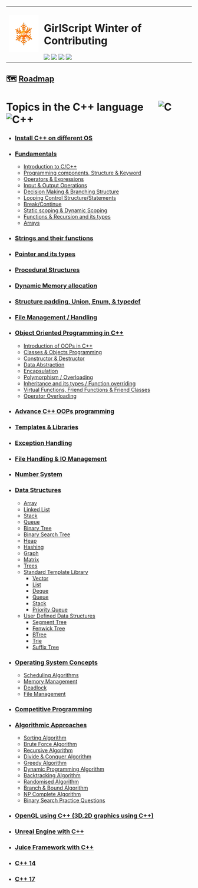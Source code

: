 <table>
  <tr>
    <td>
      <div><img src="GWOC_logo_spin.gif" height="100px" width=auto/></div>
    </td>
    <td>
      <h1> GirlScript Winter of Contributing </h1>
      <img src="https://badges.frapsoft.com/os/v2/open-source.svg?v=103">
      <a href="../LICENSE"><img src="https://img.shields.io/badge/license-MIT-blue.svg"/></a>
      <a href="../.github/CODE_OF_CONDUCT.md"><img src="https://img.shields.io/badge/Contributor%20Covenant-2.1-4baaaa.svg"/></a> 
      <a href="../.github/CONTRIBUTING.md"><img src="https://img.shields.io/badge/PRs-welcome-green.svg"/></a> </div>
    </td>
  </tr>
</table>

##  :world_map: [Roadmap](https://whimsical.com/c-c-roadmap-XSXfAHap1m9Uo7y6hYmksB)

# Topics in the C++ language &nbsp;&nbsp;&nbsp;&nbsp; ![C](https://img.shields.io/badge/C-black?style=for-the-badge&logo=c&labelColor=black&color=404040) &nbsp;&nbsp; ![C++](https://img.shields.io/badge/CPP-blue?style=for-the-badge&logo=cplusplus&labelColor=006199)

- ### [Install C++ on different OS](Install%20C%2B%2B%20on%20different%20OS/) 

- ### [Fundamentals](./Fundamentals/)

  - [Introduction to C/C++](./Fundamentals/Introduction%20to%20C/)
  - [Programming components, Structure & Keyword](./Fundamentals/Programming%20components%2C%20Structure%20%26%20Keyword/)
  - [Operators & Expressions](./Fundamentals/Operators%20%26%20Expressions/)
  - [Input & Output Operations](./Fundamentals/Input%20%26%20Output%20Operations/)
  - [Decision Making & Branching Structure](./Fundamentals/Decision%20Making%20%26%20Branching%20Structure/)
  - [Looping Control Structure/Statements](./Fundamentals/Looping%20Control%20Structure%20or%20Statements/)
  - [Break/Continue](./Fundamentals/Break%20or%20Continue/)
  - [Static scoping & Dynamic Scoping](./Fundamentals/Static%20scoping%20%26%20Dynamic%20Scoping/)
  - [Functions & Recursion and its types](./Fundamentals/Functions%20%26%20Recursion%20and%20its%20types/)
  - [Arrays](./Fundamentals/Arrays/)
  
- ### [Strings and their functions](./Strings%20and%20their%20functions/)
  
- ### [Pointer and its types](./Pointer%20and%20its%20types/)
  
- ### [Procedural Structures](./Procedural%20Structures/)

- ### [Dynamic Memory allocation](./Dynamic%20Memory%20allocation/)

- ### [Structure padding, Union, Enum, & typedef](./Structure%20padding%2C%20Union%2C%20Enum%2C%20%26%20typedef/)

- ### [File Management / Handling](./File%20Management%20or%20Handling/)

- ### [Object Oriented Programming in C++](./OOPs%20in%20C++/)

  - [Introduction of OOPs in C++](./OOPs%20in%20C++/Introduction%20of%20OOPs%20in%20C%2B%2B/)
  - [Classes & Objects Programming](./OOPs%20in%20C++/Classes%20%26%20Objects%20Programming/)
  - [Constructor & Destructor](./OOPs%20in%20C++/Constructor%20%26%20Destructor/)
  - [Data Abstraction](./OOPs%20in%20C++/Data%20Abstraction/)
  - [Encapsulation](./OOPs%20in%20C++/Encapsulation/)
  - [Polymorphism / Overloading](./OOPs%20in%20C++/Polymorphism%20or%20Overloading/)
  - [Inheritance and its types / Function overriding](./OOPs%20in%20C++/Inheritance%20and%20its%20types%20or%20Function%20overriding/)
  - [Virtual Functions, Friend Functions & Friend Classes](./OOPs%20in%20C++/Virtual%20Functions%2C%20Friend%20Functions%20%26%20Friend%20Classes/)
  - [Operator Overloading](./OOPs%20in%20C++/Operator%20Overloading/)

- ### [Advance C++ OOPs programming](./Advance%20C%2B%2B%20OOPs%20programming/)

- ### [Templates & Libraries](./Templates%20%26%20Libraries/)

- ### [Exception Handling](./Exception%20Handling/)

- ### [File Handling & IO Management](./File%20Handling%20%26%20IO%20Management/)

- ### [Number System](./Number%20System/)

- ### [Data Structures](Data%20Structures/)
  
  - [Array](./Data%20Structures/Array)
  - [Linked List](./Data%20Structures/Linked%20List)
  - [Stack](./Data%20Structures/Stack)
  - [Queue](./Data%20Structures/Queue)
  - [Binary Tree](./Data%20Structures/Binary%20Tree)
  - [Binary Search Tree](./Data%20Structures/Binary%20Search%20Tree)
  - [Heap](./Data%20Structures/Heap)
  - [Hashing](./Data%20Structures/Hashing)
  - [Graph](./Data%20Structures/Graph)
  - [Matrix](./Data%20Structures/Matrix)
  - [Trees](./Data%20Structures/Trees)
  - [Standard Template Library](./Data%20Structures/Standard%20Template%20Library)
    - [Vector](./Data%20Structures/Standard%20Template%20Library/Vector)
    - [List](#)
    - [Deque](./Data%20Structures/Standard%20Template%20Library/Deque/)
    - [Queue](#)
    - [Stack](./Data%20Structures/Standard%20Template%20Library/Stack/)
    - [Priority Queue](./Data%20Structures/Standard%20Template%20Library/Priority_Queue/)
  - [User Defined Data Structures](./Data%20Structures/User%20Defined%20Data%20Structures/)
    - [Segment Tree](#)
    - [Fenwick Tree](#)
    - [BTree](#)
    - [Trie](#)
    - [Suffix Tree](#)
  
- ### [Operating System Concepts](Operating%20System%20Concepts/)
  - [Scheduling Algorithms](#)
  - [Memory Management](#)
  - [Deadlock](#)
  - [File Management](#)

- ### [Competitive Programming](Competitive%20Programming/)

- ### [Algorithmic Approaches](Algorithmic%20Approaches/)
  
  - [Sorting Algorithm](./Algorithmic%20Approaches/Sorting)
  - [Brute Force Algorithm](./Algorithmic%20Approaches/Brute%20Force)
  - [Recursive Algorithm](./Algorithmic%20Approaches/Recursive)
  - [Divide & Conquer Algorithm](./Algorithmic%20Approaches/Divide%20%26%20Conquer)
  - [Greedy Algorithm](./Algorithmic%20Approaches/Greedy)
  - [Dynamic Programming Algorithm](./Algorithmic%20Approaches/Dynamic)
  - [Backtracking Algorithm](./Algorithmic%20Approaches/Backtracking)
  - [Randomised Algorithm](./Algorithmic%20Approaches/Randomised)
  - [Branch & Bound Algorithm](./Algorithmic%20Approaches/Branch%20%26%20Bound)
  - [NP Complete Algorithm](./Algorithmic%20Approaches/NP%20Completeness)
  - [Binary Search Practice Questions](./Algorithmic%20Approaches/binary_practice.md)
- ### [OpenGL using C++ (3D,2D graphics using C++)](OpenGL%20using%20C%2B%2B%20(3D%2C2D%20graphics%20using%20C%2B%2B)/)

- ### [Unreal Engine with C++](Unreal%20Engine%20with%20C%2B%2B/)

- ### [Juice Framework with C++](Juice%20Framework%20with%20C%2B%2B/)

- ### [C++ 14](C%2B%2B%2014/)

- ### [C++ 17](C%2B%2B%2017/)

